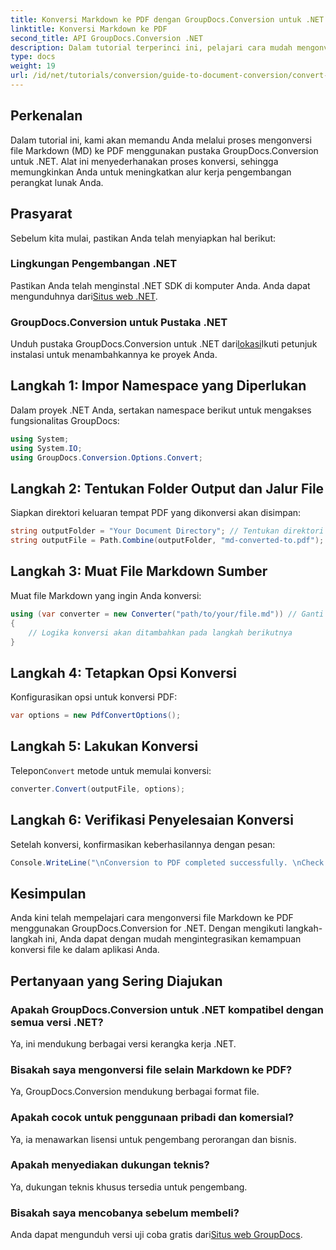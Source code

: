 ```yaml
---
title: Konversi Markdown ke PDF dengan GroupDocs.Conversion untuk .NET
linktitle: Konversi Markdown ke PDF
second_title: API GroupDocs.Conversion .NET
description: Dalam tutorial terperinci ini, pelajari cara mudah mengonversi file Markdown (MD) ke Portable Document Format (PDF) menggunakan pustaka GroupDocs.Conversion untuk .NET.
type: docs
weight: 19
url: /id/net/tutorials/conversion/guide-to-document-conversion/convert-markdown-to-pdf/
---
```

## Perkenalan

Dalam tutorial ini, kami akan memandu Anda melalui proses mengonversi file Markdown (MD) ke PDF menggunakan pustaka GroupDocs.Conversion untuk .NET. Alat ini menyederhanakan proses konversi, sehingga memungkinkan Anda untuk meningkatkan alur kerja pengembangan perangkat lunak Anda.

## Prasyarat

Sebelum kita mulai, pastikan Anda telah menyiapkan hal berikut:

### Lingkungan Pengembangan .NET
 Pastikan Anda telah menginstal .NET SDK di komputer Anda. Anda dapat mengunduhnya dari[Situs web .NET](https://dotnet.microsoft.com/download).

### GroupDocs.Conversion untuk Pustaka .NET
Unduh pustaka GroupDocs.Conversion untuk .NET dari[lokasi](https://releases.groupdocs.com/conversion/net/)Ikuti petunjuk instalasi untuk menambahkannya ke proyek Anda.

## Langkah 1: Impor Namespace yang Diperlukan
Dalam proyek .NET Anda, sertakan namespace berikut untuk mengakses fungsionalitas GroupDocs:

```csharp
using System;
using System.IO;
using GroupDocs.Conversion.Options.Convert;
```

## Langkah 2: Tentukan Folder Output dan Jalur File
Siapkan direktori keluaran tempat PDF yang dikonversi akan disimpan:

```csharp
string outputFolder = "Your Document Directory"; // Tentukan direktori keluaran Anda
string outputFile = Path.Combine(outputFolder, "md-converted-to.pdf");
```

## Langkah 3: Muat File Markdown Sumber
Muat file Markdown yang ingin Anda konversi:

```csharp
using (var converter = new Converter("path/to/your/file.md")) // Ganti dengan jalur file MD Anda
{
    // Logika konversi akan ditambahkan pada langkah berikutnya
}
```

## Langkah 4: Tetapkan Opsi Konversi
Konfigurasikan opsi untuk konversi PDF:

```csharp
var options = new PdfConvertOptions();
```

## Langkah 5: Lakukan Konversi
 Telepon`Convert` metode untuk memulai konversi:

```csharp
converter.Convert(outputFile, options);
```

## Langkah 6: Verifikasi Penyelesaian Konversi
Setelah konversi, konfirmasikan keberhasilannya dengan pesan:

```csharp
Console.WriteLine("\nConversion to PDF completed successfully. \nCheck output in {0}", outputFolder);
```

## Kesimpulan
Anda kini telah mempelajari cara mengonversi file Markdown ke PDF menggunakan GroupDocs.Conversion for .NET. Dengan mengikuti langkah-langkah ini, Anda dapat dengan mudah mengintegrasikan kemampuan konversi file ke dalam aplikasi Anda.

## Pertanyaan yang Sering Diajukan

### Apakah GroupDocs.Conversion untuk .NET kompatibel dengan semua versi .NET?
Ya, ini mendukung berbagai versi kerangka kerja .NET.

### Bisakah saya mengonversi file selain Markdown ke PDF?
Ya, GroupDocs.Conversion mendukung berbagai format file.

### Apakah cocok untuk penggunaan pribadi dan komersial?
Ya, ia menawarkan lisensi untuk pengembang perorangan dan bisnis.

### Apakah menyediakan dukungan teknis?
Ya, dukungan teknis khusus tersedia untuk pengembang.

### Bisakah saya mencobanya sebelum membeli?
 Anda dapat mengunduh versi uji coba gratis dari[Situs web GroupDocs](https://releases.groupdocs.com/conversion/net/).